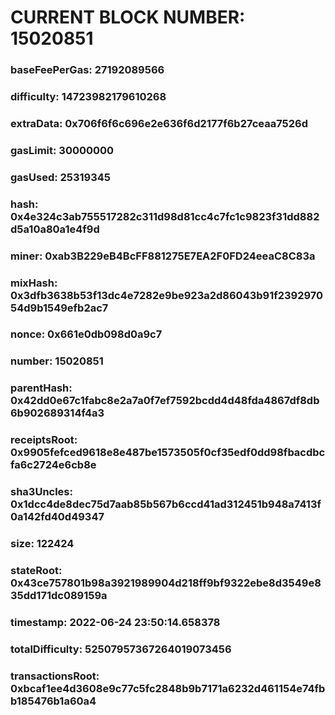 # CURRENT BLOCK NUMBER: 15020851

### baseFeePerGas: 27192089566
### difficulty: 14723982179610268
### extraData: 0x706f6f6c696e2e636f6d2177f6b27ceaa7526d
### gasLimit: 30000000
### gasUsed: 25319345
### hash: 0x4e324c3ab755517282c311d98d81cc4c7fc1c9823f31dd882d5a10a80a1e4f9d
### miner: 0xab3B229eB4BcFF881275E7EA2F0FD24eeaC8C83a
### mixHash: 0x3dfb3638b53f13dc4e7282e9be923a2d86043b91f239297054d9b1549efb2ac7
### nonce: 0x661e0db098d0a9c7
### number: 15020851
### parentHash: 0x42dd0e67c1fabc8e2a7a0f7ef7592bcdd4d48fda4867df8db6b902689314f4a3
### receiptsRoot: 0x9905fefced9618e8e487be1573505f0cf35edf0dd98fbacdbcfa6c2724e6cb8e
### sha3Uncles: 0x1dcc4de8dec75d7aab85b567b6ccd41ad312451b948a7413f0a142fd40d49347
### size: 122424
### stateRoot: 0x43ce757801b98a3921989904d218ff9bf9322ebe8d3549e835dd171dc089159a
### timestamp: 2022-06-24 23:50:14.658378
### totalDifficulty: 52507957367264019073456
### transactionsRoot: 0xbcaf1ee4d3608e9c77c5fc2848b9b7171a6232d461154e74fbb185476b1a60a4
